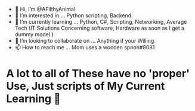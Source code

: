 - 👋 Hi, I’m @AFilthyAnimal
- 👀 I’m interested in ... Python scripting, Backend.
- 🌱 I’m currently learning ... Python, C#, Scripting, Networking, Average Tech (IT Solutions Concerning software, Hardware as soon as I get a dummy model.)
- 💞️ I’m looking to collaborate on ... Anything if your Willing.
- 📫 How to reach me ... Mom uses a wooden spoon#8081

# A lot to all of These have no 'proper' Use, Just scripts of My Current Learning 🌝
<!---
AFilthyAnimal/AFilthyAnimal is a ✨ special ✨ repository because its `README.md` (this file) appears on your GitHub profile.
You can click the Preview link to take a look at your changes.
--->
